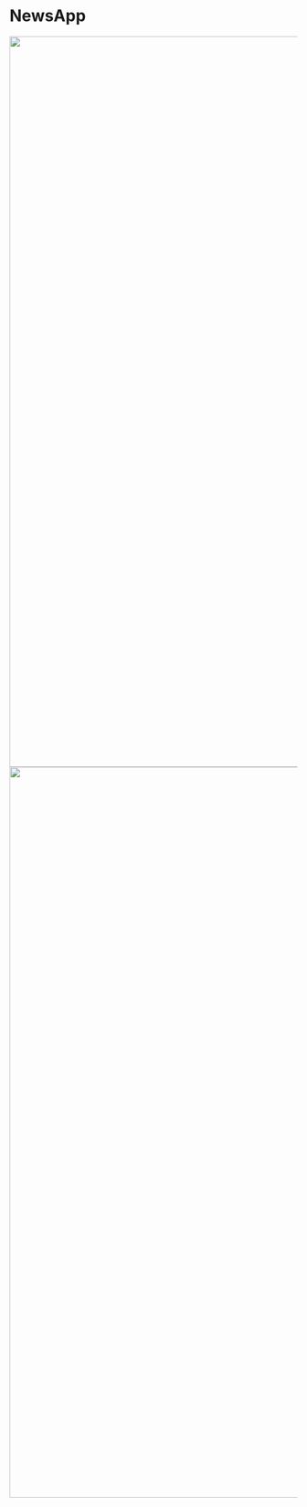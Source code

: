 # NewsApp

<a href="url"><img src="https://user-images.githubusercontent.com/100036367/176227226-a7c2a352-e4b5-4fdd-bc55-95be00d84e0f.png" align="left" height="1280" width="720" ></a>

<a href="url"><img src="https://user-images.githubusercontent.com/100036367/176227159-04caca3e-f6b4-4a90-8597-7dbde8e68df9.png" align="left" height="1280" width="720" ></a>



